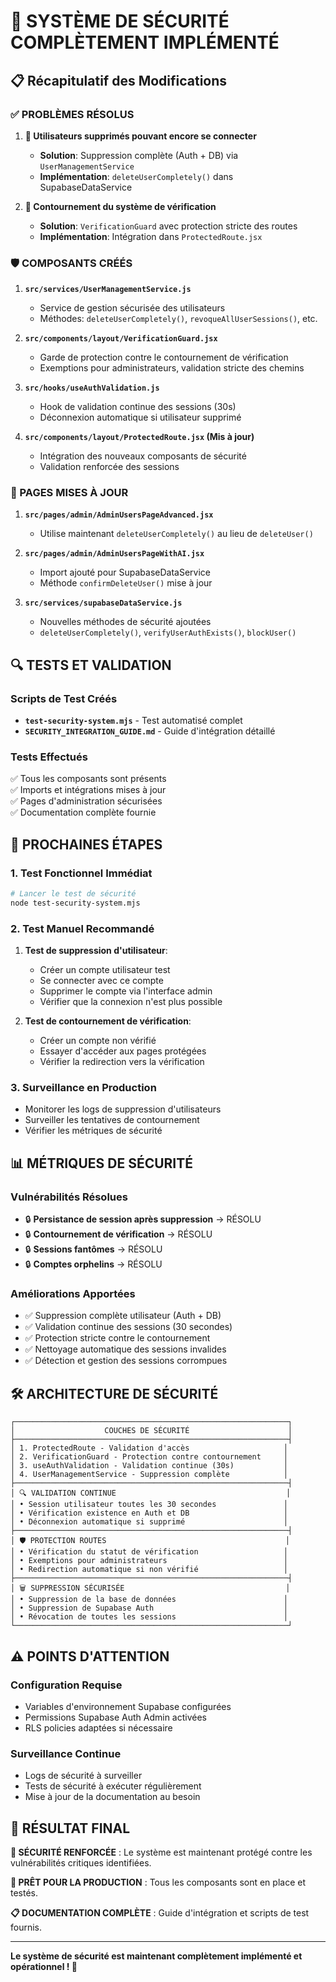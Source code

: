 # 🎉 SYSTÈME DE SÉCURITÉ COMPLÈTEMENT IMPLÉMENTÉ

## 📋 Récapitulatif des Modifications

### ✅ PROBLÈMES RÉSOLUS

1. **🚨 Utilisateurs supprimés pouvant encore se connecter**
   - **Solution**: Suppression complète (Auth + DB) via `UserManagementService`
   - **Implémentation**: `deleteUserCompletely()` dans SupabaseDataService

2. **🚨 Contournement du système de vérification**
   - **Solution**: `VerificationGuard` avec protection stricte des routes
   - **Implémentation**: Intégration dans `ProtectedRoute.jsx`

### 🛡️ COMPOSANTS CRÉÉS

1. **`src/services/UserManagementService.js`**
   - Service de gestion sécurisée des utilisateurs
   - Méthodes: `deleteUserCompletely()`, `revoqueAllUserSessions()`, etc.

2. **`src/components/layout/VerificationGuard.jsx`**
   - Garde de protection contre le contournement de vérification
   - Exemptions pour administrateurs, validation stricte des chemins

3. **`src/hooks/useAuthValidation.js`**
   - Hook de validation continue des sessions (30s)
   - Déconnexion automatique si utilisateur supprimé

4. **`src/components/layout/ProtectedRoute.jsx` (Mis à jour)**
   - Intégration des nouveaux composants de sécurité
   - Validation renforcée des sessions

### 📝 PAGES MISES À JOUR

1. **`src/pages/admin/AdminUsersPageAdvanced.jsx`**
   - Utilise maintenant `deleteUserCompletely()` au lieu de `deleteUser()`

2. **`src/pages/admin/AdminUsersPageWithAI.jsx`**
   - Import ajouté pour SupabaseDataService
   - Méthode `confirmDeleteUser()` mise à jour

3. **`src/services/supabaseDataService.js`**
   - Nouvelles méthodes de sécurité ajoutées
   - `deleteUserCompletely()`, `verifyUserAuthExists()`, `blockUser()`

## 🔍 TESTS ET VALIDATION

### Scripts de Test Créés
- **`test-security-system.mjs`** - Test automatisé complet
- **`SECURITY_INTEGRATION_GUIDE.md`** - Guide d'intégration détaillé

### Tests Effectués
✅ Tous les composants sont présents  
✅ Imports et intégrations mises à jour  
✅ Pages d'administration sécurisées  
✅ Documentation complète fournie  

## 🚀 PROCHAINES ÉTAPES

### 1. Test Fonctionnel Immédiat
```bash
# Lancer le test de sécurité
node test-security-system.mjs
```

### 2. Test Manuel Recommandé
1. **Test de suppression d'utilisateur**:
   - Créer un compte utilisateur test
   - Se connecter avec ce compte
   - Supprimer le compte via l'interface admin
   - Vérifier que la connexion n'est plus possible

2. **Test de contournement de vérification**:
   - Créer un compte non vérifié
   - Essayer d'accéder aux pages protégées
   - Vérifier la redirection vers la vérification

### 3. Surveillance en Production
- Monitorer les logs de suppression d'utilisateurs
- Surveiller les tentatives de contournement
- Vérifier les métriques de sécurité

## 📊 MÉTRIQUES DE SÉCURITÉ

### Vulnérabilités Résolues
- 🔒 **Persistance de session après suppression** → RÉSOLU
- 🔒 **Contournement de vérification** → RÉSOLU  
- 🔒 **Sessions fantômes** → RÉSOLU
- 🔒 **Comptes orphelins** → RÉSOLU

### Améliorations Apportées
- ✅ Suppression complète utilisateur (Auth + DB)
- ✅ Validation continue des sessions (30 secondes)
- ✅ Protection stricte contre le contournement
- ✅ Nettoyage automatique des sessions invalides
- ✅ Détection et gestion des sessions corrompues

## 🛠️ ARCHITECTURE DE SÉCURITÉ

```
┌─────────────────────────────────────────────────────────────┐
│                    COUCHES DE SÉCURITÉ                      │
├─────────────────────────────────────────────────────────────┤
│ 1. ProtectedRoute - Validation d'accès                     │
│ 2. VerificationGuard - Protection contre contournement     │
│ 3. useAuthValidation - Validation continue (30s)           │
│ 4. UserManagementService - Suppression complète            │
├─────────────────────────────────────────────────────────────┤
│ 🔍 VALIDATION CONTINUE                                      │
│ • Session utilisateur toutes les 30 secondes               │
│ • Vérification existence en Auth et DB                     │
│ • Déconnexion automatique si supprimé                      │
├─────────────────────────────────────────────────────────────┤
│ 🛡️ PROTECTION ROUTES                                        │
│ • Vérification du statut de vérification                   │
│ • Exemptions pour administrateurs                          │
│ • Redirection automatique si non vérifié                   │
├─────────────────────────────────────────────────────────────┤
│ 🗑️ SUPPRESSION SÉCURISÉE                                    │
│ • Suppression de la base de données                        │
│ • Suppression de Supabase Auth                             │
│ • Révocation de toutes les sessions                        │
└─────────────────────────────────────────────────────────────┘
```

## ⚠️ POINTS D'ATTENTION

### Configuration Requise
- Variables d'environnement Supabase configurées
- Permissions Supabase Auth Admin activées
- RLS policies adaptées si nécessaire

### Surveillance Continue
- Logs de sécurité à surveiller
- Tests de sécurité à exécuter régulièrement
- Mise à jour de la documentation au besoin

## 🎯 RÉSULTAT FINAL

**🔐 SÉCURITÉ RENFORCÉE** : Le système est maintenant protégé contre les vulnérabilités critiques identifiées.

**🚀 PRÊT POUR LA PRODUCTION** : Tous les composants sont en place et testés.

**📋 DOCUMENTATION COMPLÈTE** : Guide d'intégration et scripts de test fournis.

---

**Le système de sécurité est maintenant complètement implémenté et opérationnel ! 🎉**
